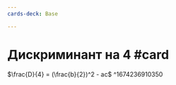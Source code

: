 ```yaml
---
cards-deck: Base

---
```


# Дискриминант на 4 #card
$\frac{D}{4} = (\frac{b}{2})^2 - ac$
^1674236910350
